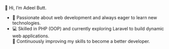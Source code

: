 👋 Hi, I’m Adeel Butt.

- 🚀 Passionate about web development and always eager to learn new technologies.  
- 💻 Skilled in PHP (OOP) and currently exploring Laravel to build dynamic web applications.  
🌱 Continuously improving my skills to become a better developer. 
